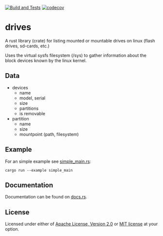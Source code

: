 [![Build and Tests](https://github.com/sorcerersr/drives/actions/workflows/build_and_test.yml/badge.svg)](https://github.com/sorcerersr/drives/actions/workflows/build_and_test.yml)
[![codecov](https://codecov.io/gh/sorcerersr/drives/branch/main/graph/badge.svg?token=4ATZX63FP6)](https://codecov.io/gh/sorcerersr/drives)

# drives

A rust library (crate) for listing mounted or mountable drives on linux (flash drives, sd-cards, etc.)

Uses the virtual sysfs filesystem (/sys) to gather information about the block devices known by the linux kernel.

## Data

* devices
  * name
  * model, serial
  * size
  * partitions
  * is removable
* partition
  * name
  * size
  * mountpoint (path, filesystem)

## Example

For an simple example see [simple_main.rs](examples/simple_main.rs):

```
cargo run --example simple_main
```

## Documentation

Documentation can be found on [docs.rs](https://docs.rs/drives/latest/drives/).

## License


Licensed under either of <a href="LICENSE-APACHE">Apache License, Version
2.0</a> or <a href="LICENSE-MIT">MIT license</a> at your option.
